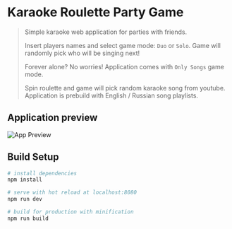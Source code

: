 # Karaoke Roulette Party Game

> Simple karaoke web application for parties with friends.
>
> Insert players names and select game mode: `Duo` or `Solo`. Game will randomly pick who will be singing next!
> 
> Forever alone? No worries! Application comes with `Only Songs` game mode.
>
> Spin roulette and game will pick random karaoke song from youtube. Application is prebuild with English / Russian song playlists.
>

## Application preview
![App Preview](https://raw.githubusercontent.com/zikju/vue-karaoke-roulette/master/src/assets/page_preview.jpg)

## Build Setup

``` bash
# install dependencies
npm install

# serve with hot reload at localhost:8080
npm run dev

# build for production with minification
npm run build
```
